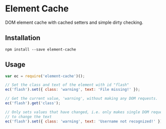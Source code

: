 Element Cache
=============

DOM element cache with cached setters and simple dirty checking.

## Installation

```
npm install --save element-cache
```

## Usage

``` JavaScript
var ec = require('element-cache')();

// Set the class and text of the element with id "flash"
ec('flash').set({ class: 'warning', text: 'File missing!' });

// Get the current value, 'warning', without making any DOM requests.
ec('flash').get('class');

// Only sets values that have changed, i.e. only makes single DOM request
// to change the text
ec('flash').set({ class: 'warning', text: 'Username not recognized!' });
```